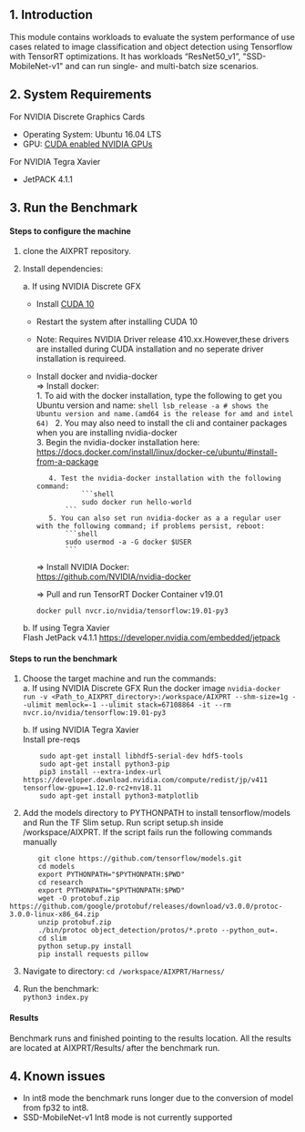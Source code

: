
## 1. Introduction
This module contains workloads to evaluate the system performance of use cases related to image classification and object detection using Tensorflow with TensorRT optimizations.
It has workloads “ResNet50_v1”, "SSD-MobileNet-v1" and can run single- and multi-batch size scenarios.

## 2. System Requirements
For NVIDIA Discrete Graphics Cards
* Operating System:
	Ubuntu 16.04 LTS
* GPU:
	  [CUDA enabled NVIDIA GPUs](https://developer.nvidia.com/cuda-gpus)

For NVIDIA Tegra Xavier
* JetPACK 4.1.1

## 3. Run the Benchmark

#### Steps to configure the machine

1. clone the AIXPRT repository.

2. Install dependencies:

   a. If using NVIDIA Discrete GFX

   * Install [CUDA 10](https://developer.nvidia.com/cuda-downloads)
   * Restart the system after installing CUDA 10
   * Note: Requires NVIDIA Driver release 410.xx.However,these drivers are installed during CUDA installation and no 		    seperate driver installation is requireed.
   * Install docker and nvidia-docker <br />
	 => Install docker: <br />
	 		1. To aid with the docker installation, type the following to get you Ubuntu version and name:
			 		```shell
			 		lsb_release -a # shows the Ubuntu version and name.(amd64 is the release for amd and intel 64)
			 		```
			2. You may also need to install the cli and container packages when you are installing nvidia-docker <br />
	 		3. Begin the nvidia-docker installation here:
						https://docs.docker.com/install/linux/docker-ce/ubuntu/#install-from-a-package <br />

			4. Test the nvidia-docker installation with the following command:
					```shell
					sudo docker run hello-world
	  			```
			5. You can also set run nvidia-docker as a a regular user with the following command; if problems persist, reboot:
				```shell
				sudo usermod -a -G docker $USER
				```

	 => Install NVIDIA Docker: <br />
		https://github.com/NVIDIA/nvidia-docker<br />

	 => Pull and run TensorRT Docker Container v19.01 <br />
		```
		docker pull nvcr.io/nvidia/tensorflow:19.01-py3
		```
   b. If using Tegra Xavier <br />
   	Flash JetPack v4.1.1 https://developer.nvidia.com/embedded/jetpack

#### Steps to run the benchmark
 1. Choose the target machine and run the commands: <br />
	 a. If using NVIDIA Discrete GFX
	    Run the docker image
		`nvidia-docker run -v <Path_to_AIXPRT_directory>:/workspace/AIXPRT --shm-size=1g --ulimit memlock=-1 --ulimit stack=67108864 -it --rm nvcr.io/nvidia/tensorflow:19.01-py3`

	 b. If using NVIDIA Tegra Xavier <br />
	    Install pre-reqs
	```shell
		sudo apt-get install libhdf5-serial-dev hdf5-tools
		sudo apt-get install python3-pip
		pip3 install --extra-index-url https://developer.download.nvidia.com/compute/redist/jp/v411 tensorflow-gpu==1.12.0-rc2+nv18.11
		sudo apt-get install python3-matplotlib
	```

 2.  Add the models directory to PYTHONPATH to install tensorflow/models and Run the TF Slim setup.
 Run script setup.sh inside /workspace/AIXPRT. If the script fails run the following commands manually

 ```shell
        git clone https://github.com/tensorflow/models.git
        cd models
        export PYTHONPATH="$PYTHONPATH:$PWD"
        cd research
        export PYTHONPATH="$PYTHONPATH:$PWD"
        wget -O protobuf.zip https://github.com/google/protobuf/releases/download/v3.0.0/protoc-3.0.0-linux-x86_64.zip
        unzip protobuf.zip
        ./bin/protoc object_detection/protos/*.proto --python_out=.
        cd slim
        python setup.py install
        pip install requests pillow
```

 3. Navigate to directory:
 	`cd /workspace/AIXPRT/Harness/`

 4. Run the benchmark:<br />
	`python3 index.py`

#### Results

Benchmark runs and finished pointing to the results location.
All the results are located at AIXPRT/Results/ after the benchmark run.


## 4. Known issues
 -  In int8 mode the benchmark runs longer due to the conversion of model from fp32 to int8.
 -  SSD-MobileNet-v1 Int8 mode is not currently supported
